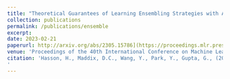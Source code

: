 ```yaml
---
title: "Theoretical Guarantees of Learning Ensembling Strategies with Applications to Time Series Forecasting"
collection: publications
permalink: /publications/ensemble
excerpt:
date: 2023-02-21
paperurl: http://arxiv.org/abs/2305.15786](https://proceedings.mlr.press/v202/hasson23a/hasson23a.pdf
venue: 'Proceedings of the 40th International Conference on Machine Learning (ICML)'
citation: 'Hasson, H., Maddix, D.C., Wang, Y., Park, Y., Gupta, G., (2023). &quot;Theoretical Guarantees of Learning Ensembling Strategies with Applications to Time Series Forecasting.&quot; <i>Proceedings of the 40th International Conference on Machine Learning (ICML), PMLR</i>. 202:12616-12632.
'
---
```

